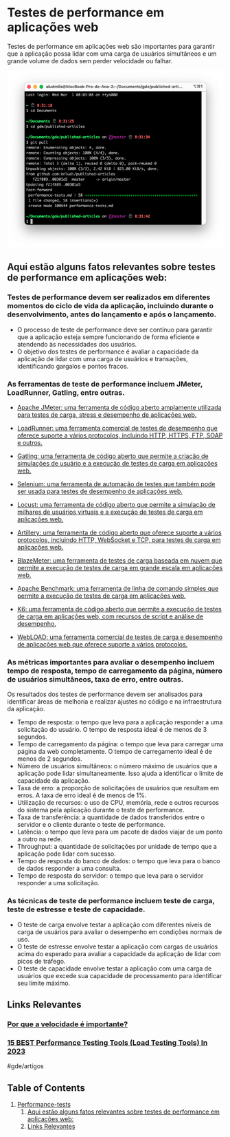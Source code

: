 # Testes de performance em aplicações web 

Testes de performance em aplicações web são importantes para garantir que a aplicação possa lidar com uma carga de usuários simultâneos e um grande volume de dados sem perder velocidade ou falhar.

![](performance-tests/432AA0F7-10BB-46F7-992B-15C6EDDC61BD.png)


## Aqui estão alguns fatos relevantes sobre testes de performance em aplicações web:

### Testes de performance devem ser realizados em diferentes momentos do ciclo de vida da aplicação, incluindo durante o desenvolvimento, antes do lançamento e após o lançamento.

* O processo de teste de performance deve ser contínuo para garantir que a aplicação esteja sempre funcionando de forma eficiente e atendendo às necessidades dos usuários.
* O objetivo dos testes de performance é avaliar a capacidade da aplicação de lidar com uma carga de usuários e transações, identificando gargalos e pontos fracos.

### As ferramentas de teste de performance incluem JMeter, LoadRunner, Gatling, entre outras.

* [Apache JMeter: uma ferramenta de código aberto amplamente utilizada para testes de carga, stress e desempenho de aplicações web.](https://jmeter.apache.org/usermanual/get-started.html)

* [LoadRunner: uma ferramenta comercial de testes de desempenho que oferece suporte a vários protocolos, incluindo HTTP, HTTPS, FTP, SOAP e outros.](https://www.softwaretestinghelp.com/hp-loadrunner-load-testing-tool-training-tutorials/)

* [Gatling: uma ferramenta de código aberto que permite a criação de simulações de usuário e a execução de testes de carga em aplicações web.](https://gatling.io/docs/gatling/tutorials/quickstart/)

* [Selenium: uma ferramenta de automação de testes que também pode ser usada para testes de desempenho de aplicações web.](https://www.selenium.dev/documentation/test_practices/discouraged/performance_testing/)

* [Locust: uma ferramenta de código aberto que permite a simulação de milhares de usuários virtuais e a execução de testes de carga em aplicações web.](https://docs.locust.io/en/stable/quickstart.html)

* [Artillery: uma ferramenta de código aberto que oferece suporte a vários protocolos, incluindo HTTP, WebSocket e TCP, para testes de carga em aplicações web.](https://qainsights.com/getting-started-with-artillery/)

* [BlazeMeter: uma ferramenta de testes de carga baseada em nuvem que permite a execução de testes de carga em grande escala em aplicações web.](https://www.blazemeter.com/blog/jmeter-tutorial)

* [Apache Benchmark: uma ferramenta de linha de comando simples que permite a execução de testes de carga em aplicações web.](https://diamantidis.github.io/2020/07/15/load-testing-with-apache-bench)

* [K6: uma ferramenta de código aberto que permite a execução de testes de carga em aplicações web, com recursos de script e análise de desempenho.](https://k6.io/docs/)

* [WebLOAD: uma ferramenta comercial de testes de carga e desempenho de aplicações web que oferece suporte a vários protocolos.](https://www.softwaretestinghelp.com/webload-load-testing-tool-review/)

### As métricas importantes para avaliar o desempenho incluem tempo de resposta, tempo de carregamento da página, número de usuários simultâneos, taxa de erro, entre outras.
Os resultados dos testes de performance devem ser analisados para identificar áreas de melhoria e realizar ajustes no código e na infraestrutura da aplicação.

* Tempo de resposta: o tempo que leva para a aplicação responder a uma solicitação do usuário. O tempo de resposta ideal é de menos de 3 segundos.
* Tempo de carregamento da página: o tempo que leva para carregar uma página da web completamente. O tempo de carregamento ideal é de menos de 2 segundos.
* Número de usuários simultâneos: o número máximo de usuários que a aplicação pode lidar simultaneamente. Isso ajuda a identificar o limite de capacidade da aplicação.
* Taxa de erro: a proporção de solicitações de usuários que resultam em erros. A taxa de erro ideal é de menos de 1%.
* Utilização de recursos: o uso de CPU, memória, rede e outros recursos do sistema pela aplicação durante o teste de performance.
* Taxa de transferência: a quantidade de dados transferidos entre o servidor e o cliente durante o teste de performance.
* Latência: o tempo que leva para um pacote de dados viajar de um ponto a outro na rede.
* Throughput: a quantidade de solicitações por unidade de tempo que a aplicação pode lidar com sucesso.
* Tempo de resposta do banco de dados: o tempo que leva para o banco de dados responder a uma consulta.
* Tempo de resposta do servidor: o tempo que leva para o servidor responder a uma solicitação.

### As técnicas de teste de performance incluem teste de carga, teste de estresse e teste de capacidade.

* O teste de carga envolve testar a aplicação com diferentes níveis de carga de usuários para avaliar o desempenho em condições normais de uso.
* O teste de estresse envolve testar a aplicação com cargas de usuários acima do esperado para avaliar a capacidade da aplicação de lidar com picos de tráfego.
* O teste de capacidade envolve testar a aplicação com uma carga de usuários que excede sua capacidade de processamento para identificar seu limite máximo.

## Links Relevantes

### [Por que a velocidade é importante?](https://web.dev/why-speed-matters/)

### [15 BEST Performance Testing Tools (Load Testing Tools) In 2023](https://www.softwaretestinghelp.com/performance-testing-tools-load-testing-tools/)

#gde/artigos
## Table of Contents

1. [Performance-tests](/performance-tests)
	1. [Aqui estão alguns fatos relevantes sobre testes de performance em aplicações web:](performance-tests/#aqui_estão_alguns_fatos_relevantes_sobre_testes_de_performance_em_aplicações_web:)
	2. [Links Relevantes](performance-tests/#links_relevantes)
